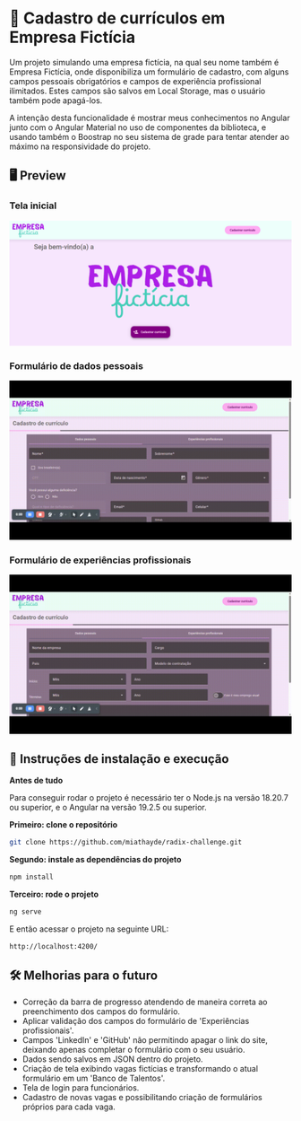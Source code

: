 # :briefcase: Cadastro de currículos em Empresa Fictícia

Um projeto simulando uma empresa fictícia, na qual seu nome também é Empresa Fictícia, onde disponibiliza um formulário de cadastro, com alguns campos pessoais obrigatórios e campos de experiência profissional ilimitados.
Estes campos são salvos em Local Storage, mas o usuário também pode apagá-los.

A intenção desta funcionalidade é mostrar meus conhecimentos no Angular junto com o Angular Material no uso de componentes da biblioteca, e usando também o Boostrap no seu sistema de grade para tentar atender ao máximo na responsividade do projeto.

## :desktop_computer: Preview

### Tela inicial

![](public/tela-inicial.png)

### Formulário de dados pessoais

![](public/dados-pessoais.gif)

### Formulário de experiências profissionais

![](public/experiencias-profissionais.gif)

## :pushpin: Instruções de instalação e execução

**Antes de tudo**

Para conseguir rodar o projeto é necessário ter o Node.js na versão 18.20.7 ou superior, e o Angular na versão 19.2.5 ou superior.

**Primeiro: clone o repositório**

```bash
git clone https://github.com/miathayde/radix-challenge.git
```

**Segundo: instale as dependências do projeto**

```bash
npm install
```

**Terceiro: rode o projeto**

```bash
ng serve
```

E então acessar o projeto na seguinte URL: 

```bash
http://localhost:4200/
```

## :hammer_and_wrench: Melhorias para o futuro

- Correção da barra de progresso atendendo de maneira correta ao preenchimento dos campos do formulário.
- Aplicar validação dos campos do formulário de 'Experiências profissionais'.
- Campos 'LinkedIn' e 'GitHub' não permitindo apagar o link do site, deixando apenas completar o formulário com o seu usuário.
- Dados sendo salvos em JSON dentro do projeto.
- Criação de tela exibindo vagas fictícias e transformando o atual formulário em um 'Banco de Talentos'.
- Tela de login para funcionários.
- Cadastro de novas vagas e possibilitando criação de formulários próprios para cada vaga.
